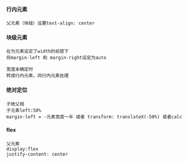 #### 行内元素

```
父元素（块级）设置text-align: center
```

#### 块级元素

```
在为元素设定了width的前提下
将margin-left 和 margin-right设定为auto
```

```
宽度未确定时
转成行内元素，同行内元素处理
```

#### 绝对定位

```
子绝父相
子元素left:50%
margin-left = -元素宽度一半 或者 transform: translateX(-50%) 或者calc
```

#### flex

```
父元素
display:flex
justify-content: center
```

